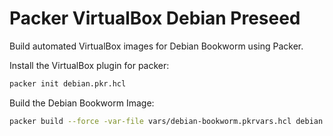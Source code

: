 # Packer VirtualBox Debian Preseed

Build automated VirtualBox images for Debian Bookworm using Packer.

Install the VirtualBox plugin for packer:

```bash
packer init debian.pkr.hcl
```

Build the Debian Bookworm Image:

```bash
packer build --force -var-file vars/debian-bookworm.pkrvars.hcl debian.pkr.hcl
```
